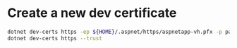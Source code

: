 # Create a new dev certificate

``` bash
dotnet dev-certs https -ep ${HOME}/.aspnet/https/aspnetapp-vh.pfx -p password
dotnet dev-certs https --trust
```
